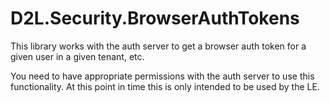 D2L.Security.BrowserAuthTokens
==============================

This library works with the auth server to get a browser auth token for a given user in a given tenant, etc.

You need to have appropriate permissions with the auth server to use this functionality. At this point in time this is only intended to be used by the LE.